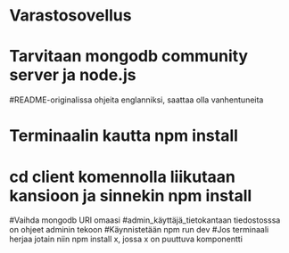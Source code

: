 # Varastosovellus
# Tarvitaan mongodb community server ja node.js
#README-originalissa ohjeita englanniksi, saattaa olla vanhentuneita
# Terminaalin kautta npm install
# cd client komennolla liikutaan kansioon ja sinnekin npm install
#Vaihda mongodb URI omaasi
#admin_käyttäjä_tietokantaan tiedostosssa on ohjeet adminin tekoon 
#Käynnistetään npm run dev
#Jos terminaali herjaa jotain niin npm install x, jossa x on puuttuva komponentti